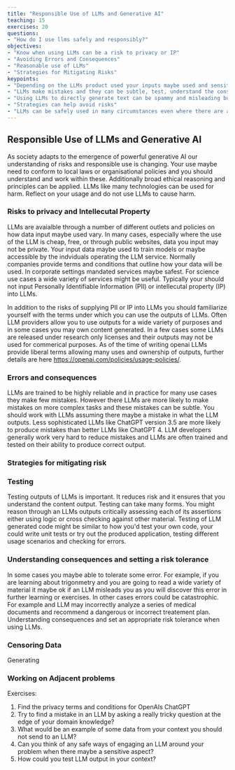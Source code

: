 ```yaml
---
title: "Responsible Use of LLMs and Generative AI"
teaching: 15
exercises: 20
questions:
- "How do I use llms safely and responsibly?"
objectives:
- "Know when using LLMs can be a risk to privacy or IP"
- "Avoiding Errors and Consequences"
- "Reasonable use of LLMs" 
- "Strategies for Mitigating Risks" 
keypoints:
- "Depending on the LLMs product used your inputs maybe used and sensitive data maybe exposed"
- "LLMs make mistakes and they can be subtle, test, understand the consequences of a mistake"
- "Using LLMs to directly generate text can be spammy and misleading but some such uses maybe appropriate"
- "Strategies can help avoid risks"
- "LLMs can be safely used in many circumstances even where there are adjacent risks"
---
```


## Responsible Use of LLMs and Generative AI

As society adapts to the emergence of powerful generative AI our understanding of risks and responsible use is changing. Your use maybe need to conform to local laws or organisational policies and you should understand and work within these. Additionally broad ethical reasoning and principles can be applied. LLMs like many technologies can be used for harm. Reflect on your usage and do not use LLMs to cause harm.

### Risks to privacy and Intellecutal Property

LLMs are avaialble through a number of different outlets and policies on how data input maybe used vary. In many cases, especially where the use of the LLM is cheap, free, or through public websites, data you input may not be private. Your input data maybe used to train models or maybe accessible by the indviduals operating the LLM service. Normally companies provide terms and conditions that outline how your data will be used. In corporate settings mandated services maybe safest. For science use cases a wide variety of services might be useful. Typically your should not input Personally Identifiable Information (PII) or intellecutal property (IP) into LLMs.

In addition to the risks of supplying PII or IP into LLMs you should familiarize yourself with the terms under which you can use the outputs of LLMs. Often LLM providers allow you to use outputs for a wide variety of purposes and in some cases you may own content generated. In a few cases some LLMs are released under research only licenses and their outputs may not be used for commerical purposes. As of the time of writing openai LLMs provide liberal terms allowing many uses and ownership of outputs, further details are here https://openai.com/policies/usage-policies/. 

### Errors and consequences  

LLMs are trained to be highly reliable and in practice for many use cases they make few mistakes. However there LLMs are more likely to make mistakes on more complex tasks and these mistakes can be subtle. You should work with LLMs assuming there maybe a mistake in what the LLM outputs. Less sophisticated LLMs like ChatGPT version 3.5 are more likely to produce mistakes than better LLMs like ChatGPT 4. LLM developers generally work very hard to reduce mistakes and LLMs are often trained and tested on their ability to produce correct output.

### Strategies for mitigating risk

### Testing

Testing outputs of LLMs is important. It reduces risk and it ensures that you understand the content output. Testing can take many forms. You might reason through an LLMs outputs critically assessing each of its assertions either using logic or cross checking against other material. Testing of LLM generated code might be similar to how you'd test your own code, your could write unit tests or try out the produced application, testing different usage scenarios and checking for errors.  

### Understanding consequences and setting a risk tolerance

In some cases you maybe able to tolerate some error. For example, if you are learning about trigonmetry and you are going to read a wide variety of material it maybe ok if an LLM misleads you as you will discover this error in further learning or exercises. In other cases errors could be catastrophic. For example and LLM may incorrectly analyze a series of medical documents and recommend a dangerous or incorrect treatement plan. Understanding consequences and set an appropriate risk tolerance when using LLMs.

### Censoring Data

Generating 



### Working on Adjacent problems




Exercises:

1. Find the privacy terms and conditions for OpenAIs ChatGPT
2. Try to find a mistake in an LLM by asking a really tricky question at the edge of your domain knowledge?
3. What would be an example of some data from your context you should not send to an LLM?
4. Can you think of any safe ways of engaging an LLM around your problem when there maybe a sensitive aspect? 
5. How could you test LLM output in your context?